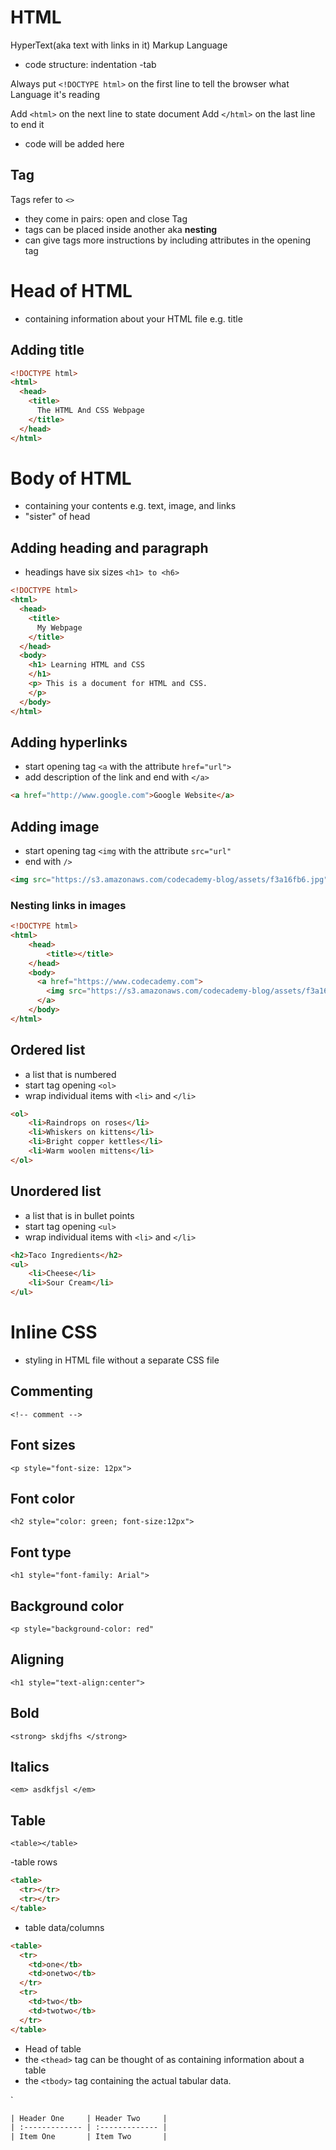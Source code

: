 # HTML
HyperText(aka text with links in it) Markup Language
- code structure: indentation -tab

Always put `<!DOCTYPE html>` on the first line to tell the browser what Language it's reading

Add `<html>` on the next line to state document
Add `</html>` on the last line to end it
- code will be added here

## Tag
Tags refer to `<>`
- they come in pairs: open and close Tag
- tags can be placed inside another aka **nesting**
- can give tags more instructions by including attributes in the opening tag

# Head of HTML
- containing information about your HTML file e.g. title

## Adding title
``` html
<!DOCTYPE html>
<html>
  <head>
    <title>
      The HTML And CSS Webpage
    </title>
  </head>
</html>
```

# Body of HTML
- containing your contents e.g. text, image, and links
- "sister" of head

## Adding heading and paragraph
- headings have six sizes `<h1> to <h6>`
``` html
<!DOCTYPE html>
<html>
  <head>
    <title>
      My Webpage
    </title>
  </head>
  <body>
    <h1> Learning HTML and CSS
    </h1>
    <p> This is a document for HTML and CSS.
    </p>
  </body>
</html>
```

## Adding hyperlinks
- start opening tag `<a` with the attribute `href="url">`
- add description of the link and end with `</a>`
``` html
<a href="http://www.google.com">Google Website</a>
```

## Adding image
- start opening tag `<img` with the attribute `src="url"`
- end with `/>`
``` html
<img src="https://s3.amazonaws.com/codecademy-blog/assets/f3a16fb6.jpg"/>
```

### Nesting links in images
``` html
<!DOCTYPE html>
<html>
	<head>
		<title></title>
	</head>
	<body>
	  <a href="https://www.codecademy.com">
		<img src="https://s3.amazonaws.com/codecademy-blog/assets/f3a16fb6.jpg"/>
	  </a>
	</body>
</html>
```

## Ordered list
- a list that is numbered
- start tag opening `<ol>`
- wrap individual items with `<li>` and `</li>`
``` html
<ol>
	<li>Raindrops on roses</li>
	<li>Whiskers on kittens</li>
	<li>Bright copper kettles</li>
	<li>Warm woolen mittens</li>
</ol>
```

## Unordered list
- a list that is in bullet points
- start tag opening `<ul>`
- wrap individual items with `<li>` and `</li>`
``` html
<h2>Taco Ingredients</h2>
<ul>
    <li>Cheese</li>
    <li>Sour Cream</li>
</ul>
```

# Inline CSS
- styling in HTML file without a separate CSS file

## Commenting
`<!-- comment -->`

## Font sizes
`<p style="font-size: 12px">`

## Font color
`<h2 style="color: green; font-size:12px">`

## Font type
`<h1 style="font-family: Arial">`

## Background color
`<p style="background-color: red"`

## Aligning
`<h1 style="text-align:center">`

## Bold
`<strong> skdjfhs </strong>`

## Italics
`<em> asdkfjsl </em>`

## Table
`<table></table>`

-table rows
``` html
<table>
  <tr></tr>
  <tr></tr>
</table>
```

- table data/columns
``` html
<table>
  <tr>
    <td>one</tb>
    <td>onetwo</tb>
  </tr>
  <tr>
    <td>two</tb>
    <td>twotwo</tb>
  </tr>
</table>
```

- Head of table
 - the `<thead>` tag can be thought of as containing information about a table
 - the `<tbody>` tag containing the actual tabular data.


`<thead></thead>


``` html
| Header One     | Header Two     |
| :------------- | :------------- |
| Item One       | Item Two       |
```
